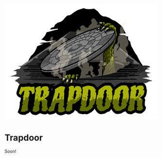 <p align="center"><img src="./imgs/logo/trapdoor-small.png" width="600" height="380">

# Trapdoor

Soon!
